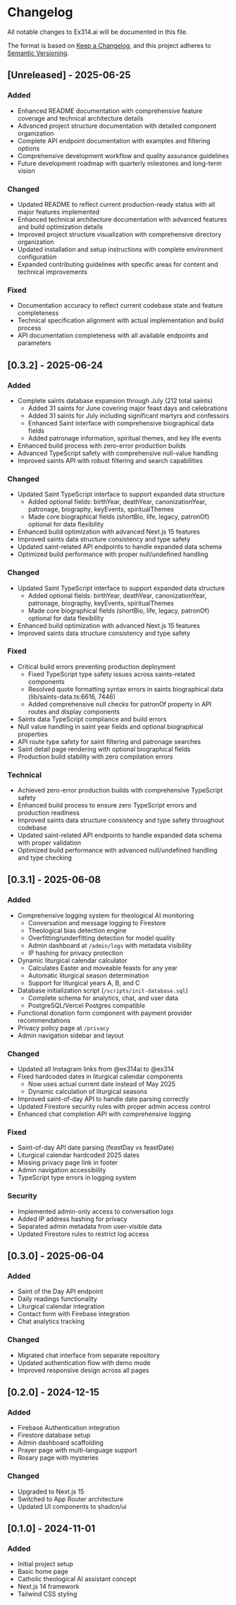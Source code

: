 # Changelog

All notable changes to Ex314.ai will be documented in this file.

The format is based on [Keep a Changelog](https://keepachangelog.com/en/1.0.0/),
and this project adheres to [Semantic Versioning](https://semver.org/spec/v2.0.0.html).

## [Unreleased] - 2025-06-25

### Added
- Enhanced README documentation with comprehensive feature coverage and technical architecture details
- Advanced project structure documentation with detailed component organization
- Complete API endpoint documentation with examples and filtering options
- Comprehensive development workflow and quality assurance guidelines
- Future development roadmap with quarterly milestones and long-term vision

### Changed
- Updated README to reflect current production-ready status with all major features implemented
- Enhanced technical architecture documentation with advanced features and build optimization details
- Improved project structure visualization with comprehensive directory organization
- Updated installation and setup instructions with complete environment configuration
- Expanded contributing guidelines with specific areas for content and technical improvements

### Fixed
- Documentation accuracy to reflect current codebase state and feature completeness
- Technical specification alignment with actual implementation and build process
- API documentation completeness with all available endpoints and parameters

## [0.3.2] - 2025-06-24

### Added
- Complete saints database expansion through July (212 total saints)
  - Added 31 saints for June covering major feast days and celebrations
  - Added 31 saints for July including significant martyrs and confessors
  - Enhanced Saint interface with comprehensive biographical data fields
  - Added patronage information, spiritual themes, and key life events
- Enhanced build process with zero-error production builds
- Advanced TypeScript safety with comprehensive null-value handling
- Improved saints API with robust filtering and search capabilities

### Changed
- Updated Saint TypeScript interface to support expanded data structure
  - Added optional fields: birthYear, deathYear, canonizationYear, patronage, biography, keyEvents, spiritualThemes
  - Made core biographical fields (shortBio, life, legacy, patronOf) optional for data flexibility
- Enhanced build optimization with advanced Next.js 15 features
- Improved saints data structure consistency and type safety
- Updated saint-related API endpoints to handle expanded data schema
- Optimized build performance with proper null/undefined handling

### Changed
- Updated Saint TypeScript interface to support expanded data structure
  - Added optional fields: birthYear, deathYear, canonizationYear, patronage, biography, keyEvents, spiritualThemes
  - Made core biographical fields (shortBio, life, legacy, patronOf) optional for data flexibility
- Enhanced build optimization with advanced Next.js 15 features
- Improved saints data structure consistency and type safety

### Fixed
- Critical build errors preventing production deployment
  - Fixed TypeScript type safety issues across saints-related components
  - Resolved quote formatting syntax errors in saints biographical data (lib/saints-data.ts:6616, 7446)
  - Added comprehensive null checks for patronOf property in API routes and display components
- Saints data TypeScript compliance and build errors
- Null value handling in saint year fields and optional biographical properties
- API route type safety for saint filtering and patronage searches
- Saint detail page rendering with optional biographical fields
- Production build stability with zero compilation errors

### Technical
- Achieved zero-error production builds with comprehensive TypeScript safety
- Enhanced build process to ensure zero TypeScript errors and production readiness
- Improved saints data structure consistency and type safety throughout codebase
- Updated saint-related API endpoints to handle expanded data schema with proper validation
- Optimized build performance with advanced null/undefined handling and type checking

## [0.3.1] - 2025-06-08

### Added
- Comprehensive logging system for theological AI monitoring
  - Conversation and message logging to Firestore
  - Theological bias detection engine
  - Overfitting/underfitting detection for model quality
  - Admin dashboard at `/admin/logs` with metadata visibility
  - IP hashing for privacy protection
- Dynamic liturgical calendar calculator
  - Calculates Easter and moveable feasts for any year
  - Automatic liturgical season determination
  - Support for liturgical years A, B, and C
- Database initialization script (`/scripts/init-database.sql`)
  - Complete schema for analytics, chat, and user data
  - PostgreSQL/Vercel Postgres compatible
- Functional donation form component with payment provider recommendations
- Privacy policy page at `/privacy`
- Admin navigation sidebar and layout

### Changed
- Updated all Instagram links from @ex314ai to @ex314
- Fixed hardcoded dates in liturgical calendar components
  - Now uses actual current date instead of May 2025
  - Dynamic calculation of liturgical seasons
- Improved saint-of-day API to handle date parsing correctly
- Updated Firestore security rules with proper admin access control
- Enhanced chat completion API with comprehensive logging

### Fixed
- Saint-of-day API date parsing (feastDay vs feastDate)
- Liturgical calendar hardcoded 2025 dates
- Missing privacy page link in footer
- Admin navigation accessibility
- TypeScript type errors in logging system

### Security
- Implemented admin-only access to conversation logs
- Added IP address hashing for privacy
- Separated admin metadata from user-visible data
- Updated Firestore rules to restrict log access

## [0.3.0] - 2025-06-04

### Added
- Saint of the Day API endpoint
- Daily readings functionality
- Liturgical calendar integration
- Contact form with Firebase integration
- Chat analytics tracking

### Changed
- Migrated chat interface from separate repository
- Updated authentication flow with demo mode
- Improved responsive design across all pages

## [0.2.0] - 2024-12-15

### Added
- Firebase Authentication integration
- Firestore database setup
- Admin dashboard scaffolding
- Prayer page with multi-language support
- Rosary page with mysteries

### Changed
- Upgraded to Next.js 15
- Switched to App Router architecture
- Updated UI components to shadcn/ui

## [0.1.0] - 2024-11-01

### Added
- Initial project setup
- Basic home page
- Catholic theological AI assistant concept
- Next.js 14 framework
- Tailwind CSS styling